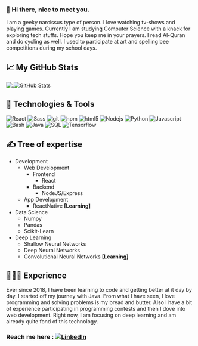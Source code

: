 ### 👋 Hi there, nice to meet you. 
I am a geeky narcissus type of person. I love watching tv-shows and playing games. Currently I am studying Computer Science with a knack for exploring tech stuffs. Hope you keep me in your prayers. I read Al-Quran and do cycling as well. I used to participate at art and spelling bee competitions during my school days.  

## &#x1f4c8; My GitHub Stats
<a href="https://github.com/ArcticWolf-coder/ArcticWolf-coder">
  <img align="center" src="https://github-readme-stats.vercel.app/api/top-langs/?username=ArcticWolf-coder&layout=compact&hide=jupyter%20notebook&theme=calm" />
</a>
<a href="https://github.com/ArcticWolf-coder/ArcticWolf-coder">
  <img align="center" src="https://github-readme-stats.vercel.app/api?username=ArcticWolf-coder&theme=cobalt&show_icons=true&count_private=true" alt=" GitHub Stats" />
</a>

## 🔧 Technologies & Tools
<p>
  <img alt="React" src="https://img.shields.io/badge/-React-45b8d8?style=flat-square&logo=react&logoColor=white" />
<!--   <img alt="Heroku" src="https://img.shields.io/badge/-Heroku-430098?style=flat-square&logo=heroku&logoColor=white" /> -->
  <img alt="Sass" src="https://img.shields.io/badge/-Sass-CC6699?style=flat-square&logo=sass&logoColor=white" />
  <img alt="git" src="https://img.shields.io/badge/-Git-F05032?style=flat-square&logo=git&logoColor=white" />
  <img alt="npm" src="https://img.shields.io/badge/-NPM-CB3837?style=flat-square&logo=npm&logoColor=white" />
  <img alt="html5" src="https://img.shields.io/badge/-HTML5-E34F26?style=flat-square&logo=html5&logoColor=white" />
  <img alt="Nodejs" src="https://img.shields.io/badge/-Nodejs-43853d?style=flat-square&logo=Node.js&logoColor=white" />
  <img alt="Python" src="https://img.shields.io/badge/Python-informational?style=flat&logo=python&logoColor=white&color=2bbc8a" />
  <img alt="Javascript" src="https://img.shields.io/badge/JavaScript-informational?style=flat&logo=javascript&logoColor=white&color=2bbc8a" />
  <img alt="Bash" src="https://img.shields.io/badge/Bash-informational?style=flat&logo=gnu-bash&logoColor=white&color=2bbc8a" />
  <img alt="Java" src="https://img.shields.io/badge/Java-blue.svg?style=flat-square" />
  <img alt="SQL" src="https://img.shields.io/badge/SQL-blue.svg?style=flat-square" />
  <img alt="Tensorflow" src="https://img.shields.io/badge/-Tensorflow-5849BE?style=flat-square&logo=ue4&logoColor=white" />  
</p>

## &#x270d; Tree of expertise 
* Development
  * Web Development
    * Frontend
      * React
    * Backend
      * NodeJS/Express
  * App Development
    * ReactNative **[Learning]**
* Data Science
  * Numpy
  * Pandas
  * Scikit-Learn
* Deep Learning
  * Shallow Neural Networks
  * Deep Neural Networks
  * Convolutional Neural Networks **[Learning]**
  
## 🔭🌱👯 Experience
Ever since 2018, I have been learning to code and getting better at it day by day. I started off my journey with Java. From what I have seen, I love programming and solving problems is my bread and butter. Also I have a bit of experience participating in programming contests and then I dove into web development. Right now, I am focusing on deep learning and am already quite fond of this technology.
### Reach me here :  <a href="https://www.linkedin.com/in/ArcticWolf-coder" target="_blank"><img alt="LinkedIn" src="https://img.shields.io/badge/linkedin-%230077B5.svg?&logo=linkedin&logoColor=white" />
<!--
**ArcticWolf-coder/ArcticWolf-coder** is a ✨ _special_ ✨ repository because its `README.md` (this file) appears on your GitHub profile.

Here are some ideas to get you started:

- 🔭 I’m currently working on ...
- 🌱 I’m currently learning ...
- 👯 I’m looking to collaborate on ...
- 🤔 I’m looking for help with ...
- 💬 Ask me about ...
- 📫 How to reach me: ...
- 😄 Pronouns: ...
- ⚡ Fun fact: ...
-->
